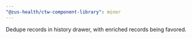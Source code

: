 ```yaml
---
"@zus-health/ctw-component-library": minor
---
```


Dedupe records in history drawer, with enriched records being favored.
